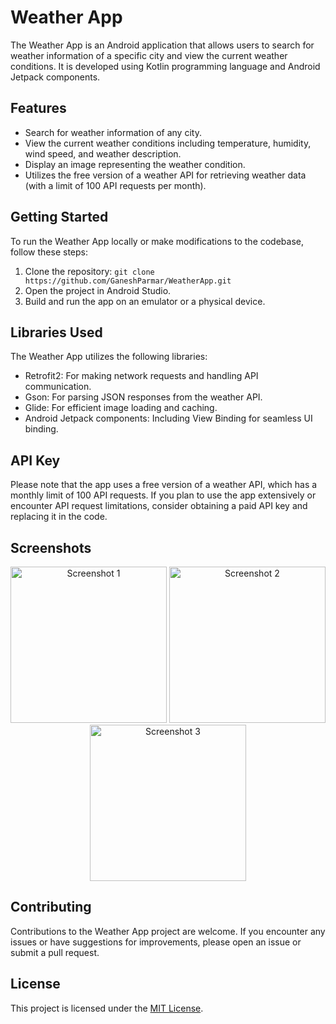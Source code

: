 # Weather App

The Weather App is an Android application that allows users to search for weather information of a specific city and view the current weather conditions. It is developed using Kotlin programming language and Android Jetpack components.

## Features

- Search for weather information of any city.
- View the current weather conditions including temperature, humidity, wind speed, and weather description.
- Display an image representing the weather condition.
- Utilizes the free version of a weather API for retrieving weather data (with a limit of 100 API requests per month).

## Getting Started

To run the Weather App locally or make modifications to the codebase, follow these steps:

1. Clone the repository: `git clone https://github.com/GaneshParmar/WeatherApp.git`
2. Open the project in Android Studio.
3. Build and run the app on an emulator or a physical device.

## Libraries Used

The Weather App utilizes the following libraries:

- Retrofit2: For making network requests and handling API communication.
- Gson: For parsing JSON responses from the weather API.
- Glide: For efficient image loading and caching.
- Android Jetpack components: Including View Binding for seamless UI binding.

## API Key

Please note that the app uses a free version of a weather API, which has a monthly limit of 100 API requests. If you plan to use the app extensively or encounter API request limitations, consider obtaining a paid API key and replacing it in the code.

## Screenshots
<div align="center">
  <img src="https://github.com/GaneshParmar/WeatherApp/assets/80880253/1b3a5477-5bf4-4bfa-b1e5-50e8bc7e67bd" alt="Screenshot 1" width="250" />
  <img src="https://github.com/GaneshParmar/WeatherApp/assets/80880253/7a7de623-270d-4596-912a-60a9cdb66266" alt="Screenshot 2" width="250" />
  <img src="https://github.com/GaneshParmar/WeatherApp/assets/80880253/dcaa8747-1a57-479f-b39d-830995f0724a" alt="Screenshot 3" width="250" />
</div>


## Contributing

Contributions to the Weather App project are welcome. If you encounter any issues or have suggestions for improvements, please open an issue or submit a pull request.

## License

This project is licensed under the [MIT License](LICENSE).
